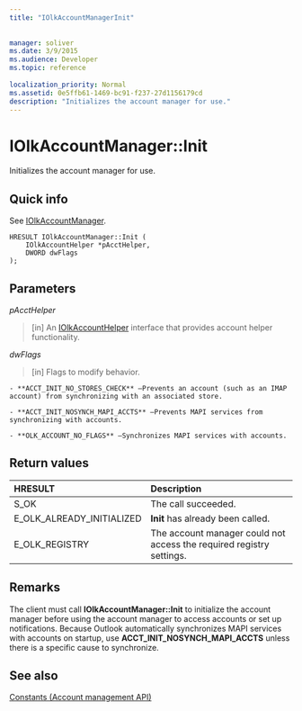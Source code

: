 ```yaml
---
title: "IOlkAccountManagerInit"
 
 
manager: soliver
ms.date: 3/9/2015
ms.audience: Developer
ms.topic: reference
 
localization_priority: Normal
ms.assetid: 0e5ffb61-1469-bc91-f237-27d1156179cd
description: "Initializes the account manager for use."
---
```


# IOlkAccountManager::Init

Initializes the account manager for use.
  
## Quick info

See [IOlkAccountManager](iolkaccountmanager.md).
  
```
HRESULT IOlkAccountManager::Init (  
    IOlkAccountHelper *pAcctHelper, 
    DWORD dwFlags 
);

```

## Parameters

 _pAcctHelper_
  
> [in] An [IOlkAccountHelper](iolkaccounthelper.md) interface that provides account helper functionality. 
    
 _dwFlags_
  
> [in] Flags to modify behavior.
    
    - **ACCT_INIT_NO_STORES_CHECK** —Prevents an account (such as an IMAP account) from synchronizing with an associated store. 
    
    - **ACCT_INIT_NOSYNCH_MAPI_ACCTS** —Prevents MAPI services from synchronizing with accounts. 
    
    - **OLK_ACCOUNT_NO_FLAGS** —Synchronizes MAPI services with accounts. 
    
## Return values

|**HRESULT**|**Description**|
|:-----|:-----|
|S_OK  <br/> |The call succeeded.  <br/> |
|E_OLK_ALREADY_INITIALIZED  <br/> |**Init** has already been called.  <br/> |
|E_OLK_REGISTRY  <br/> |The account manager could not access the required registry settings.  <br/> |
   
## Remarks

The client must call **IOlkAccountManager::Init** to initialize the account manager before using the account manager to access accounts or set up notifications. Because Outlook automatically synchronizes MAPI services with accounts on startup, use **ACCT_INIT_NOSYNCH_MAPI_ACCTS** unless there is a specific cause to synchronize. 
  
## See also



[Constants (Account management API)](constants-account-management-api.md)

